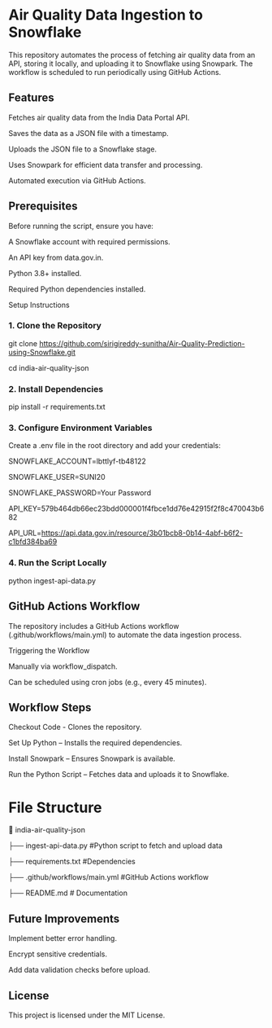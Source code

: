 # Air Quality Data Ingestion to Snowflake

This repository automates the process of fetching air quality data from an API, storing it locally, and uploading it to Snowflake using Snowpark. The workflow is scheduled to run periodically using GitHub Actions.

## Features

Fetches air quality data from the India Data Portal API.

Saves the data as a JSON file with a timestamp.

Uploads the JSON file to a Snowflake stage.

Uses Snowpark for efficient data transfer and processing.

Automated execution via GitHub Actions.

## Prerequisites

Before running the script, ensure you have:

A Snowflake account with required permissions.

An API key from data.gov.in.

Python 3.8+ installed.

Required Python dependencies installed.

Setup Instructions

### 1. Clone the Repository

git clone https://github.com/sirigireddy-sunitha/Air-Quality-Prediction-using-Snowflake.git

cd india-air-quality-json

### 2. Install Dependencies

pip install -r requirements.txt

### 3. Configure Environment Variables

Create a .env file in the root directory and add your credentials:

SNOWFLAKE_ACCOUNT=lbttlyf-tb48122

SNOWFLAKE_USER=SUNI20

SNOWFLAKE_PASSWORD=Your Password

API_KEY=579b464db66ec23bdd000001f4fbce1dd76e42915f2f8c470043b682

API_URL=https://api.data.gov.in/resource/3b01bcb8-0b14-4abf-b6f2-c1bfd384ba69

### 4. Run the Script Locally

python ingest-api-data.py

## GitHub Actions Workflow

The repository includes a GitHub Actions workflow (.github/workflows/main.yml) to automate the data ingestion process.

Triggering the Workflow

Manually via workflow_dispatch.

Can be scheduled using cron jobs (e.g., every 45 minutes).

## Workflow Steps

Checkout Code - Clones the repository.

Set Up Python – Installs the required dependencies.

Install Snowpark – Ensures Snowpark is available.

Run the Python Script – Fetches data and uploads it to Snowflake.

# File Structure

📂 india-air-quality-json
 
├── ingest-api-data.py #Python script to fetch and upload data

├── requirements.txt   #Dependencies

├── .github/workflows/main.yml #GitHub Actions workflow

├── README.md            # Documentation



## Future Improvements

Implement better error handling.

Encrypt sensitive credentials.

Add data validation checks before upload.

## License

This project is licensed under the MIT License.
